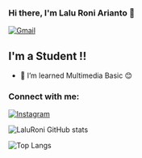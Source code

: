 ### Hi there, I'm Lalu Roni Arianto 👋

[<img alt="Gmail" src="https://img.shields.io/badge/aryrony21@gmail.com-D14836?style=for-the-badge&logo=gmail&logoColor=white" />][EMAIL]



## I'm a Student !!

- 🌱 I’m learned Multimedia Basic 😊

### Connect with me:

[<img alt="Instagram" src="https://img.shields.io/badge/Lalu Roni Arianto %20-%23E4405F.svg?&style=for-the-badge&logo=Instagram&logoColor=white"/>][INSTAGRAM]



![LaluRoni GitHub stats](https://github-readme-stats.vercel.app/api?username=aryrony&show_icons=true&theme=radical)

![Top Langs](https://github-readme-stats.vercel.app/api/top-langs/?username=aryrony&layout=compact&theme=blueberry)

[INSTAGRAM]: https://www.instagram.com/laluroni_24
[EMAIL]: mailto:aryrony21@gmail.com
